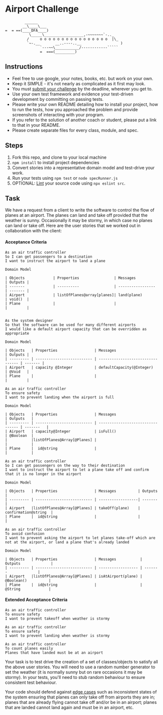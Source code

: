 Airport Challenge
=================

```
         ______
        __\____\___
=  = ==(____DFA____)
           \_____\__________________,-~~~~~~~`-.._
          /     o o o o o o o o o o o o o o o o  |\_
          `~-.__       __..----..__                  )
                `---~~\___________/------------`````
                =  ===(_________)

```

Instructions
---------

* Feel free to use google, your notes, books, etc. but work on your own.
* Keep it SIMPLE - it's not nearly as complicated as it first may look.
* You must [submit your challenge](https://airtable.com/shrUGm2T8TYCFAmjN) by the deadline, wherever you get to.
* Use your own test framework and evidence your test-driven development by committing on passing tests.
* Please write your own README detailing how to install your project, how to run the tests, how you approached the problem and provide screenshots of interacting with your program.
* If you refer to the solution of another coach or student, please put a link to that in your README.
* Please create separate files for every class, module, and spec.

Steps
-------

1. Fork this repo, and clone to your local machine
2. `npm install` to install project dependencies
3. Convert stories into a representative domain model and test-drive your work.
4. Run your tests using `npm test` or `node specRunner.js`
5. OPTIONAL: [Lint](https://eslint.org/docs/user-guide/getting-started) your source code using `npx eslint src`.

Task
-----

We have a request from a client to write the software to control the flow of planes at an airport. The planes can land and take off provided that the weather is sunny. Occasionally it may be stormy, in which case no planes can land or take off.  Here are the user stories that we worked out in collaboration with the client:

#### Acceptance Criteria
```
As an air traffic controller
So I can get passengers to a destination
I want to instruct the airport to land a plane

Domain Model

| Objects             | Properties                | Messages              | Outputs |
| -------             | ----------                | -----------------     | ------- |
| Airport             | listOfPlanes@array[planes]| land(plane)           | void()  |
| Plane               |                           |                       |         |


As the system designer
So that the software can be used for many different airports
I would like a default airport capacity that can be overridden as appropriate

Domain Model

| Objects   | Properties                 | Messages                          | Outputs |
| --------- | -------------------------- | --------------------------------- | ------- |
| Airport   | capacity @Integer          | defaultCapacity(@Integer)         | @Void   |
| Plane     |                            |                                   |         |

As an air traffic controller
To ensure safety
I want to prevent landing when the airport is full

Domain Model

| Objects   | Properties                 | Messages                          | Outputs   |
| --------- | -------------------------- | --------------------------------- | -------   |
| Airport   | capacity@Integer           | isFull()                          | @Boolean  |
|           |listOfPlanes@Array[@Planes] |                                   |           |
| Plane     |  id@string                 |                                   |           |

As an air traffic controller
So I can get passengers on the way to their destination
I want to instruct the airport to let a plane take off and confirm that it is no longer in the airport

Domain Model

| Objects   | Properties                 | Messages          | Outputs              |
| --------- | -------------------------- | ------------------| -------              |
| Airport   |listOfPlanes@Array[@Planes] | takeOff(plane)    | confirmation@string  |
| Plane     |  id@string                 |                   |                      |

As an air traffic controller
To avoid confusion
I want to prevent asking the airport to let planes take-off which are not at the airport, or land a plane that's already landed

Domain Model

| Objects   | Properties                 | Messages           | Outputs              |
| --------- | -------------------------- | ------------------ | -------              |
| Airport   |listOfPlanes@Array[@Planes] | isAtAirport(plane) |  @Boolean()          |
| Plane     |  id@string                 |                    |  @String             |

```

#### Extended Acceptance Criteria
```
As an air traffic controller
To ensure safety
I want to prevent takeoff when weather is stormy

As an air traffic controller
To ensure safety
I want to prevent landing when weather is stormy

As an air traffic controller
To count planes easily
Planes that have landed must be at an airport
```

Your task is to test drive the creation of a set of classes/objects to satisfy all the above user stories. You will need to use a random number generator to set the weather (it is normally sunny but on rare occasions it may be stormy). In your tests, you'll need to stub random behaviour to ensure consistent test behaviour.

Your code should defend against [edge cases](http://programmers.stackexchange.com/questions/125587/what-are-the-difference-between-an-edge-case-a-corner-case-a-base-case-and-a-b) such as inconsistent states of the system ensuring that planes can only take off from airports they are in; planes that are already flying cannot take off and/or be in an airport; planes that are landed cannot land again and must be in an airport, etc.

